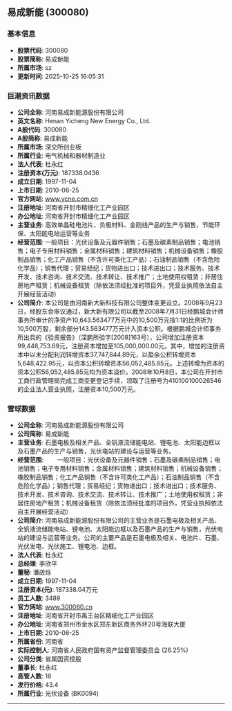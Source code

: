 ## 易成新能 (300080)

### 基本信息

- **股票代码**: 300080
- **股票简称**: 易成新能
- **所属市场**: sz
- **更新时间**: 2025-10-25 16:05:31

### 巨潮资讯数据

- **公司全称**: 河南易成新能源股份有限公司
- **英文名称**: Henan Yicheng New Energy Co., Ltd.
- **A股代码**: 300080
- **A股简称**: 易成新能
- **所属市场**: 深交所创业板
- **所属行业**: 电气机械和器材制造业
- **法人代表**: 杜永红
- **注册资本(万元)**: 187338.0436
- **成立日期**: 1997-11-04
- **上市日期**: 2010-06-25
- **官方网站**: www.ycne.com.cn
- **注册地址**: 河南省开封市精细化工产业园区
- **办公地址**: 河南省开封市精细化工产业园区
- **主营业务**: 高效单晶硅电池片、负极材料、金刚线产品的生产与销售，节能环保、太阳能电站运营等业务
- **经营范围**: 一般项目：光伏设备及元器件销售；石墨及碳素制品销售；电池销售；电子专用材料销售；金属材料销售；建筑材料销售；机械设备销售；橡胶制品销售；化工产品销售（不含许可类化工产品）；石油制品销售（不含危险化学品）；销售代理；贸易经纪；货物进出口；技术进出口；技术服务、技术开发、技术咨询、技术交流、技术转让、技术推广；土地使用权租赁；非居住房地产租赁；机械设备租赁（除依法须经批准的项目外，凭营业执照依法自主开展经营活动）
- **公司简介**: 本公司是由河南新大新科技有限公司整体变更设立。2008年9月23日，经股东会审议通过，新大新有限公司以截至2008年7月31日经鹏城会计师事务所审计的净资产10,643.563477万元中的10,500万元按1:1的比例折为10,500万股，剩余部分143.563477万元计入资本公积。根据鹏城会计师事务所出具的《验资报告》（深鹏所验字[2008]163号），公司增加注册资本99,448,753.69元，注册资本增加至105,000,000.00元。其中，增加的注册资本中以未分配利润转增资本37,747,844.89元，以盈余公积转增资本5,648,422.95元，以资本公积转增资本56,052,485.85元。上述转增为资本的资本公积56,052,485.85元均为资本溢价。2008年10月8日，本公司在开封市工商行政管理局完成工商变更登记手续，领取了注册号为410100100026546的企业法人营业执照，注册资本10,500万元。

### 雪球数据

- **公司全称**: 河南易成新能源股份有限公司
- **公司简称**: 易成新能
- **主营业务**: 石墨电极及相关产品、全钒液流储能电站、锂电池、太阳能边框以及石墨产品的生产与销售，光伏电站的建设与运营等业务。
- **经营范围**: 　　一般项目：光伏设备及元器件销售；石墨及碳素制品销售；电池销售；电子专用材料销售；金属材料销售；建筑材料销售；机械设备销售；橡胶制品销售；化工产品销售（不含许可类化工产品）；石油制品销售（不含危险化学品）；销售代理；贸易经纪；货物进出口；技术进出口；技术服务、技术开发、技术咨询、技术交流、技术转让、技术推广；土地使用权租赁；非居住房地产租赁；机械设备租赁（除依法须经批准的项目外，凭营业执照依法自主开展经营活动）
- **公司简介**: 河南易成新能源股份有限公司的主营业务是石墨电极及相关产品、全钒液流储能电站、锂电池、太阳能边框以及石墨产品的生产与销售，光伏电站的建设与运营等业务。公司的主要产品是石墨电极及相关、电池片、石墨、光伏发电、光伏施工、锂电池、边框。
- **法人代表**: 杜永红
- **总经理**: 李欣平
- **董秘**: 潘政烁
- **成立日期**: 1997-11-04
- **注册资本(元)**: 187338.04万元
- **员工人数**: 3489
- **官方网站**: www.300080.cn
- **注册地址**: 河南省开封市禹王台区精细化工产业园区
- **办公地址**: 河南省郑州市金水区郑东新区商务外环20号海联大厦
- **上市日期**: 2010-06-25
- **所属省份**: 河南省
- **实际控制人**: 河南省人民政府国有资产监督管理委员会 (26.25%)
- **公司分类**: 省属国资控股
- **董事长**: 杜永红
- **高管人数**: 18
- **发行价格**: 43.4
- **所属行业**: 光伏设备 (BK0094)

---
